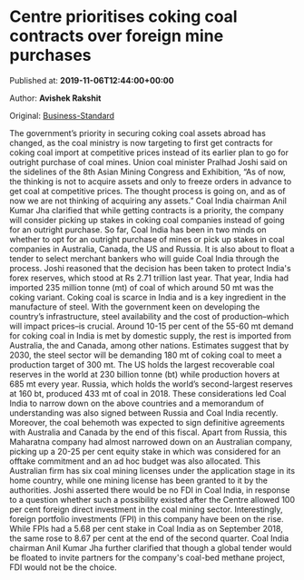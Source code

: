 
# Centre prioritises coking coal contracts over foreign mine purchases

Published at: **2019-11-06T12:44:00+00:00**

Author: **Avishek Rakshit**

Original: [Business-Standard](https://www.business-standard.com/article/economy-policy/centre-prioritises-coking-coal-contracts-over-foreign-mine-purchases-119110601349_1.html)

The government’s priority in securing coking coal assets abroad has changed, as the coal ministry is now targeting to first get contracts for coking coal import at competitive prices instead of its earlier plan to go for outright purchase of coal mines.
Union coal minister Pralhad Joshi said on the sidelines of the 8th Asian Mining Congress and Exhibition, “As of now, the thinking is not to acquire assets and only to freeze orders in advance to get coal at competitive prices. The thought process is going on, and as of now we are not thinking of acquiring any assets.”
Coal India chairman Anil Kumar Jha clarified that while getting contracts is a priority, the company will consider picking up stakes in coking coal companies instead of going for an outright purchase.
So far, Coal India has been in two minds on whether to opt for an outright purchase of mines or pick up stakes in coal companies in Australia, Canada, the US and Russia. It is also about to float a tender to select merchant bankers who will guide Coal India through the process.
Joshi reasoned that the decision has been taken to protect India's forex reserves, which stood at Rs 2.71 trillion last year. That year, India had imported 235 million tonne (mt) of coal of which around 50 mt was the coking variant.
Coking coal is scarce in India and is a key ingredient in the manufacture of steel. With the government keen on developing the country’s infrastructure, steel availability and the cost of production–which will impact prices–is crucial.
Around 10-15 per cent of the 55-60 mt demand for coking coal in India is met by domestic supply, the rest is imported from Australia, the and Canada, among other nations. Estimates suggest that by 2030, the steel sector will be demanding 180 mt of coking coal to meet a production target of 300 mt.
The US holds the largest recoverable coal reserves in the world at 230 billion tonne (bt) while production hovers at 685 mt every year. Russia, which holds the world’s second-largest reserves at 160 bt, produced 433 mt of coal in 2018.
These considerations led Coal India to narrow down on the above countries and a memorandum of understanding was also signed between Russia and Coal India recently. Moreover, the coal behemoth was expected to sign definitive agreements with Australia and Canada by the end of this fiscal.
Apart from Russia, this Maharatna company had almost narrowed down on an Australian company, picking up a 20-25 per cent equity stake in which was considered for an offtake commitment and an ad hoc budget was also allocated. This Australian firm has six coal mining licenses under the application stage in its home country, while one mining license has been granted to it by the authorities.
Joshi asserted there would be no FDI in Coal India, in response to a question whether such a possibility existed after the Centre allowed 100 per cent foreign direct investment in the coal mining sector.
Interestingly, foreign portfolio investments (FPI) in this company have been on the rise. While FPIs had a 5.68 per cent stake in Coal India as on September 2018, the same rose to 8.67 per cent at the end of the second quarter.
Coal India chairman Anil Kumar Jha further clarified that though a global tender would be floated to invite partners for the company's coal-bed methane project, FDI would not be the choice.
